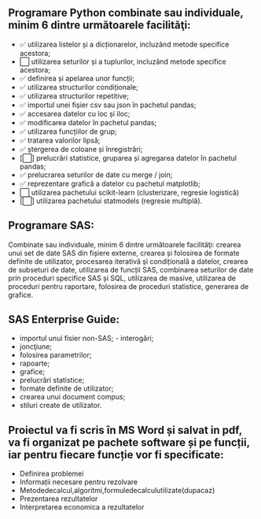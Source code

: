 ## Programare Python combinate sau individuale, minim 6 dintre următoarele facilităţi:
- :white_check_mark: utilizarea listelor și a dicționarelor, incluzând metode specifice acestora;
- :white_large_square: utilizarea seturilor și a tuplurilor, incluzând metode specifice acestora;
- :white_check_mark: definirea și apelarea unor funcții;
- :white_check_mark: utilizarea structurilor condiționale;
- :white_check_mark: utilizarea structurilor repetitive;
- :white_check_mark: importul unei fișier csv sau json în pachetul pandas;
- :white_check_mark: accesarea datelor cu loc și iloc;
- :white_check_mark: modificarea datelor în pachetul pandas;
- :white_check_mark: utilizarea funcțiilor de grup;
- :white_check_mark: tratarea valorilor lipsă;
- :white_check_mark: ștergerea de coloane și înregistrări;
- [:white_large_square:] prelucrări statistice, gruparea și agregarea datelor în pachetul pandas;
- :white_check_mark: prelucrarea seturilor de date cu merge / join;
- :white_check_mark: reprezentare grafică a datelor cu pachetul matplotlib;
- :white_large_square: utilizarea pachetului scikit-learn (clusterizare, regresie logistică)
- [:white_large_square:] utilizarea pachetului statmodels (regresie multiplă).

## Programare SAS: 
Combinate sau individuale, minim 6 dintre următoarele facilităţi: crearea unui set de date SAS din fișiere externe, crearea și folosirea de formate definite de utilizator, procesarea iterativă și condițională a datelor, crearea de subseturi de date, utilizarea de funcții SAS, combinarea seturilor de date prin proceduri specifice SAS și SQL, utilizarea de masive, utilizarea de proceduri pentru raportare, folosirea de proceduri statistice, generarea de grafice.

## SAS Enterprise Guide:
- importul unui fisier non-SAS; - interogări;
- joncţiune;
- folosirea parametrilor;
- rapoarte;
- grafice;
- prelucrări statistice;
- formate definite de utilizator;
- crearea unui document compus;
- stiluri create de utilizator.

## Proiectul va fi scris în MS Word și salvat in pdf, va fi organizat pe pachete software și pe funcții, iar pentru fiecare funcție vor fi specificate:
- Definirea problemei
- Informații necesare pentru rezolvare
- Metodedecalcul,algoritmi,formuledecalculutilizate(dupacaz) 
- Prezentarea rezultatelor
- Interpretarea economica a rezultatelor


